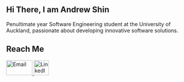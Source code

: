 ## Hi There, I am Andrew Shin

Penultimate year Software Engineering student at the University of Auckland, passionate about developing innovative software solutions.

## Reach Me
<a href="mailto:hyungkenine2003@gmail.com">
  <img src="https://github.com/shyke0611/shyke0611/assets/126353075/4f3c51c3-195c-4eea-99fd-362bdaaba626" alt="Email" width="70" height="40">
</a>
<a href="https://www.linkedin.com/in/your-profile">
  <img src="https://github.com/shyke0611/shyke0611/assets/126353075/2695b635-4205-4494-a752-46880eb2d7ff" alt="LinkedIn" width="40" height="40">
</a>


<!--
**shyke0611/shyke0611** is a ✨ _special_ ✨ repository because its `README.md` (this file) appears on your GitHub profile.

Here are some ideas to get you started:

- 🔭 I’m currently working on ...
- 🌱 I’m currently learning ...
- 👯 I’m looking to collaborate on ...
- 🤔 I’m looking for help with ...
- 💬 Ask me about ...
- 📫 How to reach me: ...
- 😄 Pronouns: ...
- ⚡ Fun fact: ...
-->
